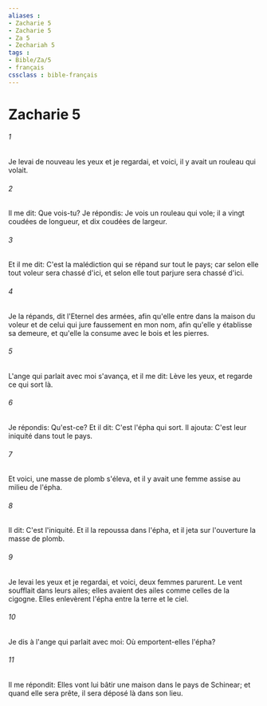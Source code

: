 ```yaml
---
aliases : 
- Zacharie 5
- Zacharie 5
- Za 5
- Zechariah 5
tags : 
- Bible/Za/5
- français
cssclass : bible-français
---
```


# Zacharie 5

###### 1
Je levai de nouveau les yeux et je regardai, et voici, il y avait un rouleau qui volait.
###### 2
Il me dit: Que vois-tu? Je répondis: Je vois un rouleau qui vole; il a vingt coudées de longueur, et dix coudées de largeur.
###### 3
Et il me dit: C'est la malédiction qui se répand sur tout le pays; car selon elle tout voleur sera chassé d'ici, et selon elle tout parjure sera chassé d'ici.
###### 4
Je la répands, dit l'Eternel des armées, afin qu'elle entre dans la maison du voleur et de celui qui jure faussement en mon nom, afin qu'elle y établisse sa demeure, et qu'elle la consume avec le bois et les pierres.
###### 5
L'ange qui parlait avec moi s'avança, et il me dit: Lève les yeux, et regarde ce qui sort là.
###### 6
Je répondis: Qu'est-ce? Et il dit: C'est l'épha qui sort. Il ajouta: C'est leur iniquité dans tout le pays.
###### 7
Et voici, une masse de plomb s'éleva, et il y avait une femme assise au milieu de l'épha.
###### 8
Il dit: C'est l'iniquité. Et il la repoussa dans l'épha, et il jeta sur l'ouverture la masse de plomb.
###### 9
Je levai les yeux et je regardai, et voici, deux femmes parurent. Le vent soufflait dans leurs ailes; elles avaient des ailes comme celles de la cigogne. Elles enlevèrent l'épha entre la terre et le ciel.
###### 10
Je dis à l'ange qui parlait avec moi: Où emportent-elles l'épha?
###### 11
Il me répondit: Elles vont lui bâtir une maison dans le pays de Schinear; et quand elle sera prête, il sera déposé là dans son lieu.
